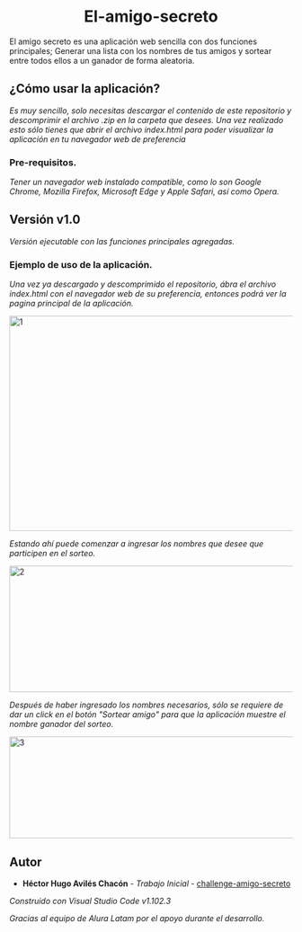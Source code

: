 <h1 align="center"> El-amigo-secreto </h1> 
El amigo secreto es una aplicación web sencilla con dos funciones principales; Generar una lista con los nombres de tus amigos y sortear entre todos ellos a un ganador de forma aleatoria.

## ¿Cómo usar la aplicación?
_Es muy sencillo, solo necesitas descargar el contenido de este repositorio y descomprimir el archivo .zip en la carpeta que desees.
Una vez realizado esto sólo tienes que abrir el archivo index.html para poder visualizar la aplicación en tu navegador web de preferencia_

### Pre-requisitos.
_Tener un navegador web instalado compatible, como lo son Google Chrome, Mozilla Firefox, Microsoft Edge y Apple Safari, así como Opera._

## Versión v1.0
_Versión ejecutable con las funciones principales agregadas._

### Ejemplo de uso de la aplicación.
_Una vez ya descargado y descomprimido el repositorio, ábra el archivo index.html con el navegador web de su preferencia, entonces podrá ver la pagina principal de la aplicación._

<img width="616" height="383" alt="1" src="https://github.com/user-attachments/assets/56ba1ebf-9e48-4b43-aafa-cdc2d28209fb" />

_Estando ahí puede comenzar a ingresar los nombres que desee que participen en el sorteo._

<img width="616" height="225" alt="2" src="https://github.com/user-attachments/assets/80b9ca39-56a2-413b-898e-e9ef4d4d5b1a" />

_Después de haber ingresado los nombres necesarios, sólo se requiere de dar un click en el botón "Sortear amigo" para que la aplicación muestre el nombre ganador del sorteo._

<img width="536" height="181" alt="3" src="https://github.com/user-attachments/assets/0837639d-639e-49a1-8298-e48f83bb2052" />

## Autor
* **Héctor Hugo Avilés Chacón** - *Trabajo Inicial* - [challenge-amigo-secreto](https://github.com/Roxtceh/challenge-amigo-secreto)

_Construido con Visual Studio Code v1.102.3_

_Gracias al equipo de Alura Latam por el apoyo durante el desarrollo._
